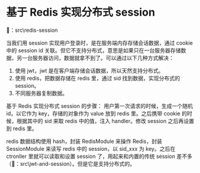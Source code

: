 # 基于 Redis 实现分布式 session

🌰：src\redis-session

当我们用 session 实现用户登录时，是在服务端内存存储会话数据，通过 cookie 中的 session id 关联。但它不支持分布式，意思是如果只在一台服务器存储数据，另一台服务器访问，数据就拿不到了。可以通过以下几种方式解决：

1. 使用 jwt，jwt 是在客户端存储会话数据，所以天然支持分布式。
2. 使用 redis，把数据存储在 redis 里，通过 sid 找到数据，实现分布式的 session。
3. 不同服务器复制数据。

基于 Redis 实现分布式 session 的步骤：
用户第一次请求的时候，生成一个随机 id，以它作为 key，存储的对象作为 value 放到 redis 里。之后携带 cookie 的时候，根据其中的 sid 来取 redis 中的值，注入 handler。修改 session 之后再设置到 redis 里。

redis 数据结构使用 hash，封装 RedisModule 来操作 Redis，封装 SessionModule 来读写 redis 中的 session，以 sid_xxx 为 key。之后在 ctronller 里就可以读取和设置 session 了，用起来和内置的传统 session 差不多（🌰：src\jwt-and-session）。但是它是支持分布式的。
